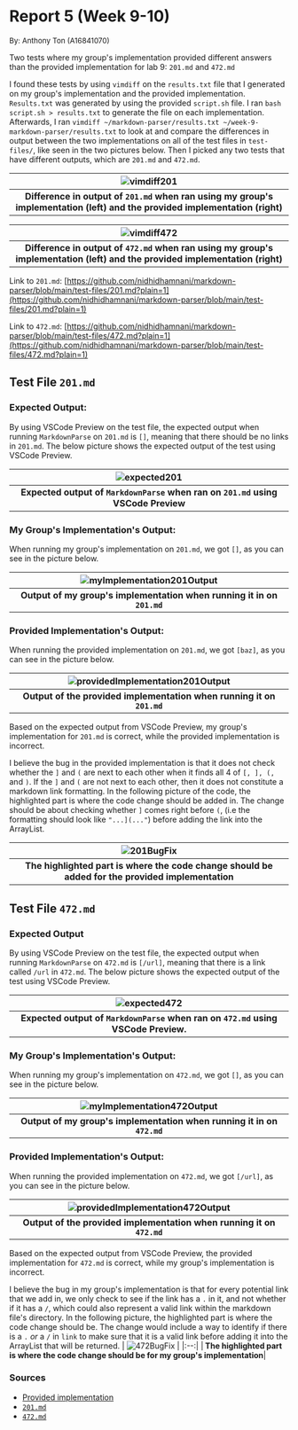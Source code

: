 # **Report 5 (Week 9-10)**

<font size= "2">By: Anthony Ton (A16841070)</font>

Two tests where my group's implementation provided different answers than the provided implementation for lab 9: `201.md` and `472.md`

I found these tests by using `vimdiff` on the `results.txt` file that I generated on my group's implementation and the provided implementation. `Results.txt` was generated by using the provided `script.sh` file. I ran `bash script.sh > results.txt` to generate the file on each implementation. Afterwards, I ran `vimdiff ~/markdown-parser/results.txt ~/week-9-markdown-parser/results.txt` to look at and compare the differences in output between the two implementations on all of the test files in `test-files/`, like seen in the two pictures below. Then I picked any two tests that have different outputs, which are `201.md` and `472.md`. 

| ![vimdiff201](vimdiff201.png) |
|:--:|
| <b>Difference in output of `201.md` when ran using my group's implementation (left) and the provided implementation (right)</b>|

| ![vimdiff472](vimdiff472.png) |
|:--:|
|<b> Difference in output of `472.md` when ran using my group's implementation (left) and the provided implementation (right)</b>|

Link to `201.md`: [https://github.com/nidhidhamnani/markdown-parser/blob/main/test-files/201.md?plain=1](https://github.com/nidhidhamnani/markdown-parser/blob/main/test-files/201.md?plain=1)

Link to `472.md`: [https://github.com/nidhidhamnani/markdown-parser/blob/main/test-files/472.md?plain=1](https://github.com/nidhidhamnani/markdown-parser/blob/main/test-files/472.md?plain=1)

## **Test File `201.md`** ##

### **Expected Output:** ###
By using VSCode Preview on the test file, the expected output when running `MarkdownParse` on `201.md` is `[]`, meaning that there should be no links in `201.md`. The below picture shows the expected output of the test using VSCode Preview.

| ![expected201](expected201.png) |
|:--:|
|<b>Expected output of `MarkdownParse` when ran on `201.md` using VSCode Preview</b>

### **My Group's Implementation's Output:** ###

When running my group's implementation on `201.md`, we got `[]`, as you can see in the picture below.

| ![myImplementation201Output](myImplementation201Output.png) |
|:--:|
|<b>Output of my group's implementation when running it in on `201.md`</b>|

### **Provided Implementation's Output:** ###

When running the provided implementation on `201.md`, we got `[baz]`, as you can see in the picture below.

| ![providedImplementation201Output](providedImplementation201Output.png) |
|:--:|
|<b>Output of the provided implementation when running it on `201.md`</b>|

Based on the expected output from VSCode Preview, my group's implementation for `201.md` is correct, while the provided implementation is incorrect.

I believe the bug in the provided implementation is that it does not check whether the `]` and `(` are next to each other when it finds all 4 of `[, ], (,` and `)`. If the `]` and `(` are not next to each other, then it does not constitute a markdown link formatting. In the following picture of the code, the highlighted part is where the code change should be added in. The change should be about checking whether `]` comes right before `(`, (i.e the formatting should look like `"...](..."`) before adding the link into the ArrayList.

| ![201BugFix](201BugFix.png) |
|:--:|
|<b>The highlighted part is where the code change should be added for the provided implementation </b>|

## **Test File `472.md`** ##

### **Expected Output** ###
By using VSCode Preview on the test file, the expected output when running `MarkdownParse` on `472.md` is `[/url]`, meaning that there is a link called `/url` in `472.md`. The below picture shows the expected output of the test using VSCode Preview.

| ![expected472](expected472.png) |
|:--:|
|<b> Expected output of `MarkdownParse` when ran on `472.md` using VSCode Preview. </b>|

### **My Group's Implementation's Output:** ###

When running my group's implementation on `472.md`, we got `[]`, as you can see in the picture below.

| ![myImplementation472Output](myImplementation472Output.png) |
|:--:|
|<b>Output of my group's implementation when running it in on `472.md`</b>|

### **Provided Implementation's Output:** ###

When running the provided implementation on `472.md`, we got `[/url]`, as you can see in the picture below.

| ![providedImplementation472Output](providedImplementation472Output.png) |
|:--:|
|<b>Output of the provided implementation when running it on `472.md`</b>|

Based on the expected output from VSCode Preview, the provided implementation for `472.md` is correct, while my group's implementation is incorrect.

I believe the bug in my group's implementation is that for every potential link that we add in, we only check to see if the link has a `.` in it, and not whether if it has a `/`, which could also represent a valid link within the markdown file's directory. In the following picture, the highlighted part is where the code change should be. The change would include a way to identify if there is a `.` *or* a `/` in `link` to make sure that it is a valid link before adding it into the ArrayList that will be returned.
| ![472BugFix](472BugFix.png) |
|:--:|
|<b> The highlighted part is where the code change should be for my group's implementation</b>|

### Sources
* [Provided implementation](https://github.com/nidhidhamnani/markdown-parser)
* [`201.md`](https://github.com/nidhidhamnani/markdown-parser/blob/main/test-files/201.md?plain=1)
* [`472.md`](https://github.com/nidhidhamnani/markdown-parser/blob/main/test-files/472.md?plain=1)